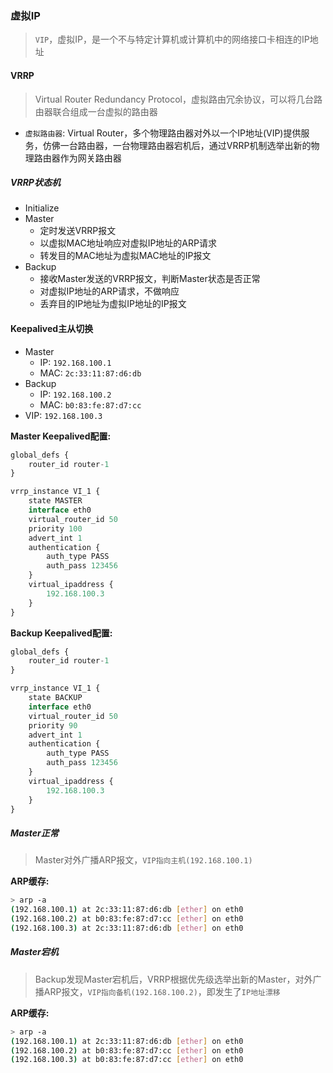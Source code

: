 ### 虚拟IP

> `VIP`，虚拟IP，是一个不与特定计算机或计算机中的网络接口卡相连的IP地址

#### VRRP

> Virtual Router Redundancy Protocol，虚拟路由冗余协议，可以将几台路由器联合组成一台虚拟的路由器

* `虚拟路由器`: Virtual Router，多个物理路由器对外以一个IP地址(VIP)提供服务，仿佛一台路由器，一台物理路由器宕机后，通过VRRP机制选举出新的物理路由器作为网关路由器

##### VRRP状态机

* Initialize
* Master
    * 定时发送VRRP报文
    * 以虚拟MAC地址响应对虚拟IP地址的ARP请求
    * 转发目的MAC地址为虚拟MAC地址的IP报文
* Backup
    * 接收Master发送的VRRP报文，判断Master状态是否正常
    * 对虚拟IP地址的ARP请求，不做响应
    * 丢弃目的IP地址为虚拟IP地址的IP报文

#### Keepalived主从切换

* Master
    * IP: `192.168.100.1`
    * MAC: `2c:33:11:87:d6:db`
* Backup
    * IP: `192.168.100.2`
    * MAC: `b0:83:fe:87:d7:cc`
* VIP: `192.168.100.3`

**Master Keepalived配置:**

```js
global_defs {
    router_id router-1
}

vrrp_instance VI_1 {
    state MASTER
    interface eth0
    virtual_router_id 50
    priority 100
    advert_int 1
    authentication {
        auth_type PASS
        auth_pass 123456
    }
    virtual_ipaddress {
        192.168.100.3
    }
}
```

**Backup Keepalived配置:**

```js
global_defs {
    router_id router-1
}

vrrp_instance VI_1 {
    state BACKUP
    interface eth0
    virtual_router_id 50
    priority 90
    advert_int 1
    authentication {
        auth_type PASS
        auth_pass 123456
    }
    virtual_ipaddress {
        192.168.100.3
    }
}
```

##### Master正常

> Master对外广播ARP报文，`VIP指向主机(192.168.100.1)`

**ARP缓存:**

```bash
> arp -a
(192.168.100.1) at 2c:33:11:87:d6:db [ether] on eth0
(192.168.100.2) at b0:83:fe:87:d7:cc [ether] on eth0
(192.168.100.3) at 2c:33:11:87:d6:db [ether] on eth0
```

##### Master宕机

> Backup发现Master宕机后，VRRP根据优先级选举出新的Master，对外广播ARP报文，`VIP指向备机(192.168.100.2)`，即发生了`IP地址漂移`

**ARP缓存:**

```bash
> arp -a
(192.168.100.1) at 2c:33:11:87:d6:db [ether] on eth0
(192.168.100.2) at b0:83:fe:87:d7:cc [ether] on eth0
(192.168.100.3) at b0:83:fe:87:d7:cc [ether] on eth0
```
